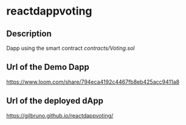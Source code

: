 # reactdappvoting

## Description

Dapp using the smart contract _contracts/Voting.sol_

## Url of the Demo Dapp

https://www.loom.com/share/794eca4192c4467fb8eb425acc9411a8

## Url of the deployed dApp

https://gilbruno.github.io/reactdappvoting/
